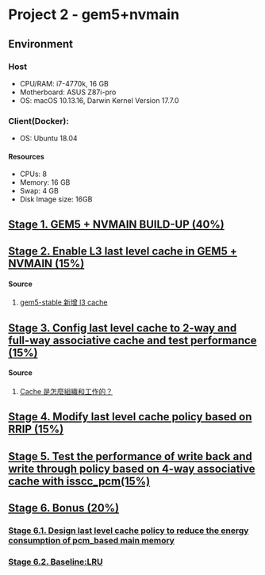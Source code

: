 # Project 2 - gem5+nvmain

## Environment

### Host

- CPU/RAM: i7-4770k, 16 GB
- Motherboard: ASUS Z87i-pro
- OS: macOS 10.13.16, Darwin Kernel Version 17.7.0

### Client(Docker):

- OS: Ubuntu 18.04

#### Resources

- CPUs: 8
- Memory: 16 GB
- Swap: 4 GB
- Disk Image size: 16GB

## [Stage 1. GEM5 + NVMAIN BUILD-UP (40%)](https://github.com/cliffxzx/course-computer-organization/tree/v1.0/project2)

## [Stage 2. Enable L3 last level cache in GEM5 + NVMAIN (15%)](https://github.com/cliffxzx/course-computer-organization/tree/v2.0/project2)

#### Source

1. [gem5-stable 新增 l3 cache](https://www.twblogs.net/a/5b84c72f2b71775d1cd1cfdf)

## [Stage 3. Config last level cache to 2-way and full-way associative cache and test performance (15%)](https://github.com/cliffxzx/course-computer-organization/tree/v3.0/project2)

#### Source

1. [Cache 是怎麼組織和工作的？](https://zhuanlan.zhihu.com/p/31859105)

## [Stage 4. Modify last level cache policy based on RRIP (15%)](https://github.com/cliffxzx/course-computer-organization/tree/v4.0/project2)

## [Stage 5. Test the performance of write back and write through policy based on 4-way associative cache with isscc_pcm(15%) ](https://github.com/cliffxzx/course-computer-organization/tree/v5.0/project2)

## [Stage 6. Bonus (20%)](https://github.com/cliffxzx/course-computer-organization/tree/v6.0/project2)

### [Stage 6.1. Design last level cache policy to reduce the energy consumption of pcm_based main memory ](https://github.com/cliffxzx/course-computer-organization/tree/v6.1/project2)

### [Stage 6.2. Baseline:LRU](https://github.com/cliffxzx/course-computer-organization/tree/v6.2/project2)
